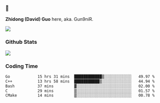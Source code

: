 ### 👋 

**Zhidong (David) Guo** here, aka. Gun9niR.

![](https://komarev.com/ghpvc/?username=Gun9niR&label=Total+Views)

### Github Stats

<img src="https://github-readme-stats.vercel.app/api?username=Gun9niR&count_private=true&show_icons=true&theme=vue-dark&hide_title=true">

### Coding Time

<!--START_SECTION:waka-->

```txt
Go            15 hrs 31 mins  ████████████▒░░░░░░░░░░░░   49.97 %
C++           13 hrs 58 mins  ███████████▒░░░░░░░░░░░░░   44.94 %
Bash          37 mins         ▓░░░░░░░░░░░░░░░░░░░░░░░░   02.00 %
C             29 mins         ▒░░░░░░░░░░░░░░░░░░░░░░░░   01.57 %
CMake         14 mins         ▒░░░░░░░░░░░░░░░░░░░░░░░░   00.78 %
```

<!--END_SECTION:waka-->
